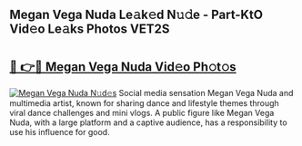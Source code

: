 ## Megan Vega Nuda Le𝚊k𝚎d N𝚞𝚍e - Part-KtO Vid𝚎o Le𝚊ks Photos VET2S

# <h2><a href="http://fbg0rmo.evod.top/?m=Megan+Vega+Nuda">🔗 👉🔴 Megan Vega Nuda Vid𝚎o Ph𝚘t𝚘s</a></h2>

[![Megan Vega Nuda N𝚞d𝚎s](https://i.imgur.com/8V9OHl7.gif)](http://fbg0rmo.evod.top/?m=Megan+Vega+Nuda)
Social media sensation Megan Vega Nuda and multimedia artist, known for sharing dance and lifestyle themes through viral dance challenges and mini vlogs. A public figure like Megan Vega Nuda, with a large platform and a captive audience, has a responsibility to use his influence for good. 
